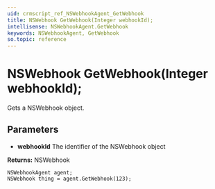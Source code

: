 ```yaml
---
uid: crmscript_ref_NSWebhookAgent_GetWebhook
title: NSWebhook GetWebhook(Integer webhookId);
intellisense: NSWebhookAgent.GetWebhook
keywords: NSWebhookAgent, GetWebhook
so.topic: reference
---
```


# NSWebhook GetWebhook(Integer webhookId);

Gets a NSWebhook object.

## Parameters

* **webhookId** The identifier of the NSWebhook object

**Returns:** NSWebhook

```crmscript
NSWebhookAgent agent;
NSWebhook thing = agent.GetWebhook(123);
```

